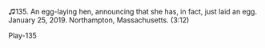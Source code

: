 ♫135. An egg-laying hen, announcing that she has, in fact, just laid an
egg. January 25, 2019. Northampton, Massachusetts. (3:12)

Play-135


